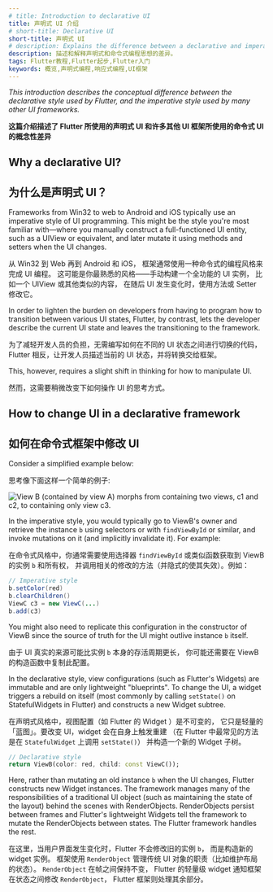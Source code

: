 ```yaml
---
# title: Introduction to declarative UI
title: 声明式 UI 介绍
# short-title: Declarative UI
short-title: 声明式 UI
# description: Explains the difference between a declarative and imperative programming style.
description: 描述和解释声明式和命令式编程思想的差异。
tags: Flutter教程,Flutter起步,Flutter入门
keywords: 概览,声明式编程,响应式编程,UI框架
---
```


<?code-excerpt path-base="get-started/flutter-for/declarative"?>

_This introduction describes the conceptual difference between the
declarative style used by Flutter, and the imperative style used by
many other UI frameworks._

**这篇介绍描述了 Flutter 所使用的声明式 UI 和许多其他 UI 框架所使用的命令式 UI 的概念性差异**

## Why a declarative UI?

## 为什么是声明式 UI？

Frameworks from Win32 to web to Android and iOS typically use an imperative
style of UI programming. This might be the style you're most familiar
with&mdash;where you manually construct a full-functioned UI entity,
such as a UIView or equivalent, and later mutate it using methods and
setters when the UI changes.

从 Win32 到 Web 再到 Android 和 iOS，
框架通常使用一种命令式的编程风格来完成 UI 编程。
这可能是你最熟悉的风格&mdash;&mdash;手动构建一个全功能的 UI 实例，
比如一个 UIView 或其他类似的内容，
在随后 UI 发生变化时，使用方法或 Setter 修改它。

In order to lighten the burden on developers from having to program how to
transition between various UI states, Flutter, by contrast,
lets the developer describe the current UI state and leaves the
transitioning to the framework.

为了减轻开发人员的负担，无需编写如何在不同的 UI 状态之间进行切换的代码，
Flutter 相反，让开发人员描述当前的 UI 状态，并将转换交给框架。

This, however, requires a slight shift in thinking for how to manipulate UI.

然而，这需要稍微改变下如何操作 UI 的思考方式。

## How to change UI in a declarative framework

## 如何在命令式框架中修改 UI

Consider a simplified example below:

思考像下面这样一个简单的例子:

<img src="/assets/images/docs/declarativeUIchanges.png" alt="View B (contained by view A) morphs from containing two views, c1 and c2, to containing only view c3.">

In the imperative style, you would typically go to ViewB's owner
and retrieve the instance `b` using selectors or with `findViewById` or similar,
and invoke mutations on it (and implicitly invalidate it). For example:

在命令式风格中，你通常需要使用选择器 `findViewById` 
或类似函数获取到 ViewB 的实例 `b` 和所有权，
并调用相关的修改的方法（并隐式的使其失效）。例如：

```java
// Imperative style
b.setColor(red)
b.clearChildren()
ViewC c3 = new ViewC(...)
b.add(c3)
```

You might also need to replicate this configuration in the constructor of
ViewB since the source of truth for the UI might outlive instance `b` itself.

由于 UI 真实的来源可能比实例 `b` 本身的存活周期更长，
你可能还需要在 ViewB 的构造函数中复制此配置。

In the declarative style, view configurations (such as Flutter's Widgets)
are immutable and are only lightweight "blueprints". To change the UI,
a widget triggers a rebuild on itself (most commonly by calling `setState()`
on StatefulWidgets in Flutter) and constructs a new Widget subtree.

在声明式风格中，视图配置（如 Flutter 的 Widget ）是不可变的，
它只是轻量的「蓝图」。要改变 UI，widget 会在自身上触发重建
（在 Flutter 中最常见的方法是在 `StatefulWidget` 上调用 `setState()`）
并构造一个新的 Widget 子树。

<?code-excerpt "lib/main.dart (declarative)"?>
```dart
// Declarative style
return ViewB(color: red, child: const ViewC());
```

Here, rather than mutating an old instance `b` when the UI changes,
Flutter constructs new Widget instances. The framework manages many of the
responsibilities of a traditional UI object (such as maintaining the
state of the layout) behind the scenes with RenderObjects.
RenderObjects persist between frames and Flutter's lightweight Widgets
tell the framework to mutate the RenderObjects between states.
The Flutter framework handles the rest.

在这里，当用户界面发生变化时，Flutter 不会修改旧的实例 `b`，
而是构造新的 widget 实例。
框架使用 `RenderObject` 管理传统 UI 对象的职责（比如维护布局的状态）。
`RenderObject` 在帧之间保持不变，
Flutter 的轻量级 widget 通知框架在状态之间修改 `RenderObject`，
Flutter 框架则处理其余部分。
